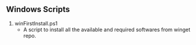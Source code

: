 ## Windows Scripts
1. winFirstInstall.ps1
    - A script to install all the available and required softwares from winget repo.